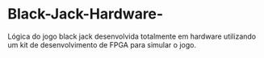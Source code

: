 # Black-Jack-Hardware-
Lógica do jogo black jack desenvolvida totalmente em hardware utilizando um kit de desenvolvimento de FPGA para simular o jogo.
